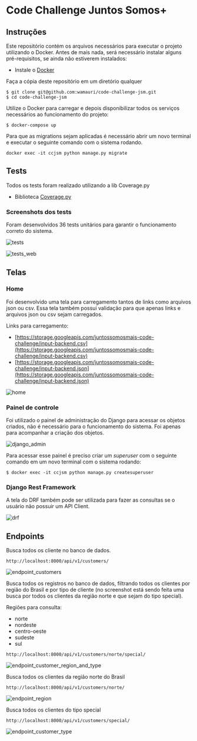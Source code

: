 
# Code Challenge Juntos Somos+

## Instruções

Este repositório contém os arquivos necessários para executar o projeto utilizando o Docker. Antes de mais nada, será necessário instalar alguns pré-requisitos, se ainda não estiverem instalados:

- Instale o [Docker](https://docs.docker.com/get-docker/)

Faça a cópia deste repositório em um diretório qualquer

```
$ git clone git@github.com:wamauri/code-challenge-jsm.git 
$ cd code-challenge-jsm
```

Utilize o Docker para carregar e depois disponibilizar todos os serviços necessários ao funcionamento do projeto:
```
$ docker-compose up
```
Para que as migrations sejam aplicadas é necessário abrir um novo terminal e executar o seguinte comando com o sistema rodando.

```
docker exec -it ccjsm python manage.py migrate
```

## Tests
Todos os tests foram realizado utilizando a lib Coverage.py 
- Biblioteca [Coverage.py](https://coverage.readthedocs.io/en/6.4.1/)

### Screenshots dos tests 
Foram desenvolvidos 36 tests unitários para garantir o funcionamento correto do sistema.

![tests](https://user-images.githubusercontent.com/67606510/177577981-9b10974c-5c49-4eef-8c1e-18b900dcdd04.png)

![tests_web](https://user-images.githubusercontent.com/67606510/177577982-754acfd8-cd8c-48a2-b8b3-6de4c769f09a.png)

## Telas
### Home
Foi desenvolvido uma tela para carregamento tantos de links como arquivos json ou csv. Essa tela também possui validação para que apenas links e arquivos json ou csv sejam carregados.

Links para carregamento:
- [https://storage.googleapis.com/juntossomosmais-code-challenge/input-backend.csv](https://storage.googleapis.com/juntossomosmais-code-challenge/input-backend.csv)
- [https://storage.googleapis.com/juntossomosmais-code-challenge/input-backend.json](https://storage.googleapis.com/juntossomosmais-code-challenge/input-backend.json)

![home](https://user-images.githubusercontent.com/67606510/177577979-14908239-729a-4d77-980b-0933b641029c.png)

### Painel de controle
Foi utilizado o painel de administração do Django para acessar os objetos criados, não é necessário para o funcionamento do sistema. Foi apenas para acompanhar a criação dos objetos. 

![django_admin](https://user-images.githubusercontent.com/67606510/177577960-82435896-a2e4-47d6-b4a7-2d38d963addf.png)

Para acessar esse painel é preciso criar um *superuser* com o seguinte comando em um novo terminal com o sistema rodando:

```
$ docker exec -it ccjsm python manage.py createsuperuser
```

### Django Rest Framework
A tela do DRF também pode ser utilizada para fazer as consultas se o usuário não possuir um API Client.

![drf](https://user-images.githubusercontent.com/67606510/177577965-2f2974bf-0bd2-4d57-be38-5c02f20df041.png)

## Endpoints
Busca todos os cliente no banco de dados.
```
http://localhost:8000/api/v1/customers/
```
![endpoint_customers](https://user-images.githubusercontent.com/67606510/177577970-95ce2767-2fa6-4730-bdae-b788022354f7.png)

Busca todos os registros no banco de dados, filtrando todos os clientes por região do Brasil e por tipo de cliente (no screenshot está sendo feita uma busca por todos os clientes da região norte e que sejam do tipo special).

Regiões para consulta:
- norte
- nordeste
- centro-oeste
- sudeste
- sul

```
http://localhost:8000/api/v1/customers/norte/special/
```
![endpoint_customer_region_and_type](https://user-images.githubusercontent.com/67606510/177577967-6c426e21-01e8-4c9e-852a-74bd48e6c305.png)

Busca todos os clientes da região norte do Brasil
```
http://localhost:8000/api/v1/customers/norte/
```
![endpoint_region](https://user-images.githubusercontent.com/67606510/177577975-227a762e-0aeb-4d40-9e53-400e0af5f8b0.png)

Busca todos os clientes do tipo special
```
http://localhost:8000/api/v1/customers/special/
```
![endpoint_customer_type](https://user-images.githubusercontent.com/67606510/177577973-a2484def-6a3e-4ad2-ae6b-16b72e5beb87.png)
